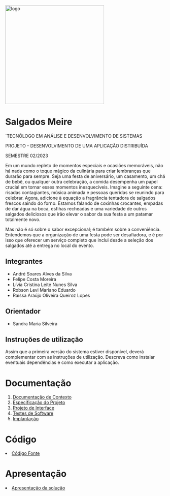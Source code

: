                                                                                                      


 <img width="311" alt="logo" src="https://github.com/ICEI-PUC-Minas-PMV-ADS/pmv-ads-2023-2-e5-proj-empext-t1-pmv-ads-2023-2-e5-proj-salgados-meire/assets/90854853/2422bb49-929f-4202-af9d-f349c4f812c6">



# Salgados Meire

`TECNÓLOGO EM ANÁLISE E DESENVOLVIMENTO DE SISTEMAS

PROJETO - DESENVOLVIMENTO DE UMA APLICAÇÃO DISTRIBUÍDA

SEMESTRE 02/2023

Em um mundo repleto de momentos especiais e ocasiões memoráveis, não há nada como o toque mágico da culinária para criar lembranças que durarão para sempre. Seja uma festa de aniversário, um casamento, um chá de bebê, ou qualquer outra celebração, a comida desempenha um papel crucial em tornar esses momentos inesquecíveis. 
Imagine a seguinte cena: risadas contagiantes, música animada e pessoas queridas se reunindo para celebrar. Agora, adicione à equação a fragrância tentadora de salgados frescos saindo do forno. Estamos falando de coxinhas crocantes, empadas de dar água na boca, esfihas recheadas e uma variedade de outros salgados deliciosos que irão elevar o sabor da sua festa a um patamar totalmente novo.

Mas não é só sobre o sabor excepcional; é também sobre a conveniência. Entendemos que a organização de uma festa pode ser desafiadora, e é por isso que oferecer um serviço completo que inclui desde a seleção dos salgados até a entrega no local do evento. 


## Integrantes

* André Soares Alves da Silva
* Felipe Costa Moreira
* Lívia Cristina Leite Nunes Silva
* Robson Levi Mariano Eduardo
* Raíssa Araújo Oliveira Queiroz Lopes

## Orientador

* Sandra Maria Silveira

## Instruções de utilização

Assim que a primeira versão do sistema estiver disponível, deverá complementar com as instruções de utilização. Descreva como instalar eventuais dependências e como executar a aplicação.

# Documentação

<ol>
<li><a href="docs/01-Documentação de Contexto.md"> Documentação de Contexto</a></li>
<li><a href="docs/02-Especificação do Projeto.md"> Especificação do Projeto</a></li>
<li><a href="docs/03-Projeto de Interface.md"> Projeto de Interface</a></li>
<li><a href="docs/04-Testes de Software.md"> Testes de Software</a></li>
<li><a href="docs/05-Implantação.md"> Implantação</a></li>
</ol>

# Código

<li><a href="src/README.md"> Código Fonte</a></li>

# Apresentação

<li><a href="presentation/README.md"> Apresentação da solução</a></li>
